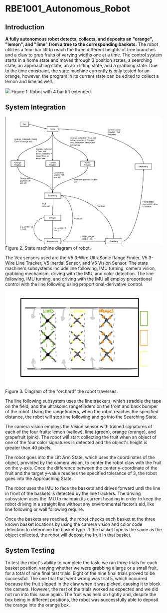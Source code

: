 # RBE1001_Autonomous_Robot
## Introduction
**A fully autonomous robot detects, collects, and deposits an "orange", "lemon", and "lime" from a tree to the corresponding baskets.** The robot utilizes a four-bar lift to reach the three different heights of tree branches and a claw to grab fruits of varying widths one at a time. The control system starts in a home state and moves through 3 position states, a searching state, an approaching state, an arm lifting state, and a grabbing state. Due to the time constraint, the state machine currently is only tested for an orange, however, the program in its current state can be edited to collect a lemon and lime as well.

<img src="https://github.com/gracm0/RBE1001_State_Machine/blob/9aa1931ab444b29fc0426b2ecca7ec9c427bc417/IMG_9548.png" width="100" />
Figure 1. Robot with 4 bar lift extended.

## System Integration
![Image of the state machine.](https://github.com/gracm0/RBE1001_State_Machine/blob/d2f7c373572d2b9203ddd38780ed6e4fe6dd485d/Screenshot%202024-04-29%20204121.png)
Figure 2. State machine diagram of robot.

The Vex sensors used are the V5 3-Wire UltraSonic Range Finder, V5 3-Wire Line Tracker, V5 Inertial Sensor, and V5 Vision Sensor. The state machine's subsystems include line following, IMU turning, camera vision, grabbing mechanism, driving with the IMU, and color detection. The line following, IMU turning, and driving with the IMU all employ proportional control with the line following using proportional-derivative control.

![Drawn image of the "orchard" the robot traverses. Three rows of three trees of limes, lemons, and oranges and a row of three baskets.](https://github.com/gracm0/RBE1001_State_Machine/blob/101687a723c7e7c70114739d6cec970e7f080621/Screenshot%202024-04-29%20200817.png)
Figure 3. Diagram of the "orchard" the robot traverses.

The line following subsystem uses the line trackers, which straddle the tape on the field, and the ultrasonic rangefinders on the front and back bumper of the robot. Using the rangefinders, when the robot reaches the specified distance, the robot will stop line following and go into the Searching State.

The camera vision employs the Vision sensor with trained signatures of each of the four fruits: lemon (yellow), lime (green), orange (orange), and grapefruit (pink). The robot will start collecting the fruit when an object of one of the four color signatures is detected and the object's height is greater than 40 pixels.

The robot goes into the Lift Arm State, which uses the coordinates of the object, provided by the camera vision, to center the robot claw with the fruit on the y-axis. Once the difference between the center y-coordinate of the fruit and the target y-value reaches the specified tolerance of 3, the robot goes into the Approaching State.

The robot uses the IMU to face the baskets and drives forward until the line in front of the baskets is detected by the line trackers. The driving subsystem uses the IMU to maintain its current heading in order to keep the robot driving in a straight line without any environmental factor’s aid, like line following or wall following require.

Once the baskets are reached, the robot checks each basket at the three known basket locations by using the camera vision and color code detection to determine the basket type. If the basket type is the same as the object collected, the robot will deposit the fruit in that basket.

## System Testing
To test the robot's ability to complete the task, we ran three trials for each basket position, varying whether we were grabbing a large or a small fruit, for a total of nine final test trials. Eight of the nine final trials proved to be successful. The one trial that went wrong was trial 5, which occurred because the fruit slipped in the claw when it was picked, causing it to block the camera. However, the rest of the trials worked as expected and we did not run into this issue again. The fruit was held on tightly and, despite the box being in different positions, the robot was successfully able to deposit the orange into the orange box.
